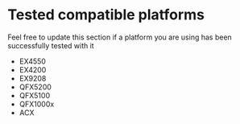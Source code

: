 # Tested compatible platforms
Feel free to update this section if a platform you are using has been successfully tested with it
* EX4550
* EX4200
* EX9208
* QFX5200
* QFX5100
* QFX1000x
* ACX
